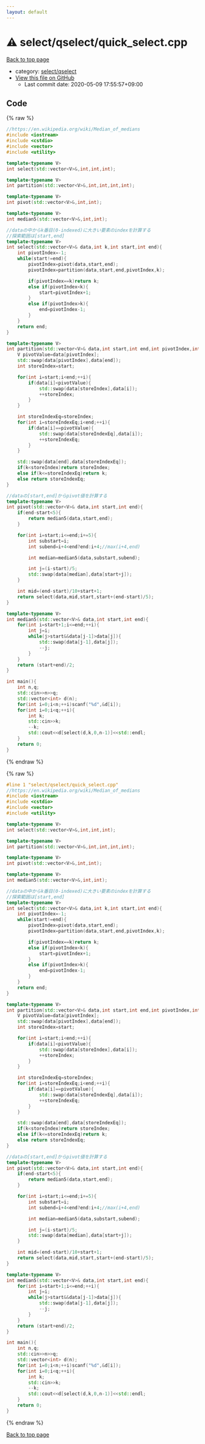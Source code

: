 ```yaml
---
layout: default
---
```


<!-- mathjax config similar to math.stackexchange -->
<script type="text/javascript" async
  src="https://cdnjs.cloudflare.com/ajax/libs/mathjax/2.7.5/MathJax.js?config=TeX-MML-AM_CHTML">
</script>
<script type="text/x-mathjax-config">
  MathJax.Hub.Config({
    TeX: { equationNumbers: { autoNumber: "AMS" }},
    tex2jax: {
      inlineMath: [ ['$','$'] ],
      processEscapes: true
    },
    "HTML-CSS": { matchFontHeight: false },
    displayAlign: "left",
    displayIndent: "2em"
  });
</script>

<script type="text/javascript" src="https://cdnjs.cloudflare.com/ajax/libs/jquery/3.4.1/jquery.min.js"></script>
<script src="https://cdn.jsdelivr.net/npm/jquery-balloon-js@1.1.2/jquery.balloon.min.js" integrity="sha256-ZEYs9VrgAeNuPvs15E39OsyOJaIkXEEt10fzxJ20+2I=" crossorigin="anonymous"></script>
<script type="text/javascript" src="../../../assets/js/copy-button.js"></script>
<link rel="stylesheet" href="../../../assets/css/copy-button.css" />


# :warning: select/qselect/quick_select.cpp

<a href="../../../index.html">Back to top page</a>

* category: <a href="../../../index.html#c5b79bc804da25001450a7c95ae454d7">select/qselect</a>
* <a href="{{ site.github.repository_url }}/blob/master/select/qselect/quick_select.cpp">View this file on GitHub</a>
    - Last commit date: 2020-05-09 17:55:57+09:00




## Code

<a id="unbundled"></a>
{% raw %}
```cpp
//https://en.wikipedia.org/wiki/Median_of_medians
#include <iostream>
#include <cstdio>
#include <vector>
#include <utility>

template<typename V>
int select(std::vector<V>&,int,int,int);

template<typename V>
int partition(std::vector<V>&,int,int,int,int);

template<typename V>
int pivot(std::vector<V>&,int,int);

template<typename V>
int median5(std::vector<V>&,int,int);

//dataの中からk番目(0-indexed)に大きい要素のindexを計算する
//探索範囲は[start,end]
template<typename V>
int select(std::vector<V>& data,int k,int start,int end){
    int pivotIndex=-1;
    while(start!=end){
        pivotIndex=pivot(data,start,end);
        pivotIndex=partition(data,start,end,pivotIndex,k);

        if(pivotIndex==k)return k;
        else if(pivotIndex<k){
            start=pivotIndex+1;
        }
        else if(pivotIndex>k){
            end=pivotIndex-1;
        }
    }
    return end;
}

template<typename V>
int partition(std::vector<V>& data,int start,int end,int pivotIndex,int k){
    V pivotValue=data[pivotIndex];
    std::swap(data[pivotIndex],data[end]);
    int storeIndex=start;

    for(int i=start;i<end;++i){
        if(data[i]<pivotValue){
            std::swap(data[storeIndex],data[i]);
            ++storeIndex;
        }
    }

    int storeIndexEq=storeIndex;
    for(int i=storeIndexEq;i<end;++i){
        if(data[i]==pivotValue){
            std::swap(data[storeIndexEq],data[i]);
            ++storeIndexEq;
        }
    }

    std::swap(data[end],data[storeIndexEq]);
    if(k<storeIndex)return storeIndex;
    else if(k<=storeIndexEq)return k;
    else return storeIndexEq;
}

//dataの[start,end]からpivot値を計算する
template<typename V>
int pivot(std::vector<V>& data,int start,int end){
    if(end-start<5){
        return median5(data,start,end);
    }

    for(int i=start;i<=end;i+=5){
        int substart=i;
        int subend=i+4<end?end:i+4;//max(i+4,end)

        int median=median5(data,substart,subend);

        int j=(i-start)/5;
        std::swap(data[median],data[start+j]);
    }

    int mid=(end-start)/10+start+1;
    return select(data,mid,start,start+(end-start)/5);
}

template<typename V>
int median5(std::vector<V>& data,int start,int end){
    for(int i=start+1;i<=end;++i){
        int j=i;
        while(j>start&&data[j-1]>data[j]){
            std::swap(data[j-1],data[j]);
            --j;
        }
    }
    return (start+end)/2;
}

int main(){
    int n,q;
    std::cin>>n>>q;
    std::vector<int> d(n);
    for(int i=0;i<n;++i)scanf("%d",&d[i]);
    for(int i=0;i<q;++i){
        int k;
        std::cin>>k;
        --k;
        std::cout<<d[select(d,k,0,n-1)]<<std::endl;
    }
    return 0;
}
```
{% endraw %}

<a id="bundled"></a>
{% raw %}
```cpp
#line 1 "select/qselect/quick_select.cpp"
//https://en.wikipedia.org/wiki/Median_of_medians
#include <iostream>
#include <cstdio>
#include <vector>
#include <utility>

template<typename V>
int select(std::vector<V>&,int,int,int);

template<typename V>
int partition(std::vector<V>&,int,int,int,int);

template<typename V>
int pivot(std::vector<V>&,int,int);

template<typename V>
int median5(std::vector<V>&,int,int);

//dataの中からk番目(0-indexed)に大きい要素のindexを計算する
//探索範囲は[start,end]
template<typename V>
int select(std::vector<V>& data,int k,int start,int end){
    int pivotIndex=-1;
    while(start!=end){
        pivotIndex=pivot(data,start,end);
        pivotIndex=partition(data,start,end,pivotIndex,k);

        if(pivotIndex==k)return k;
        else if(pivotIndex<k){
            start=pivotIndex+1;
        }
        else if(pivotIndex>k){
            end=pivotIndex-1;
        }
    }
    return end;
}

template<typename V>
int partition(std::vector<V>& data,int start,int end,int pivotIndex,int k){
    V pivotValue=data[pivotIndex];
    std::swap(data[pivotIndex],data[end]);
    int storeIndex=start;

    for(int i=start;i<end;++i){
        if(data[i]<pivotValue){
            std::swap(data[storeIndex],data[i]);
            ++storeIndex;
        }
    }

    int storeIndexEq=storeIndex;
    for(int i=storeIndexEq;i<end;++i){
        if(data[i]==pivotValue){
            std::swap(data[storeIndexEq],data[i]);
            ++storeIndexEq;
        }
    }

    std::swap(data[end],data[storeIndexEq]);
    if(k<storeIndex)return storeIndex;
    else if(k<=storeIndexEq)return k;
    else return storeIndexEq;
}

//dataの[start,end]からpivot値を計算する
template<typename V>
int pivot(std::vector<V>& data,int start,int end){
    if(end-start<5){
        return median5(data,start,end);
    }

    for(int i=start;i<=end;i+=5){
        int substart=i;
        int subend=i+4<end?end:i+4;//max(i+4,end)

        int median=median5(data,substart,subend);

        int j=(i-start)/5;
        std::swap(data[median],data[start+j]);
    }

    int mid=(end-start)/10+start+1;
    return select(data,mid,start,start+(end-start)/5);
}

template<typename V>
int median5(std::vector<V>& data,int start,int end){
    for(int i=start+1;i<=end;++i){
        int j=i;
        while(j>start&&data[j-1]>data[j]){
            std::swap(data[j-1],data[j]);
            --j;
        }
    }
    return (start+end)/2;
}

int main(){
    int n,q;
    std::cin>>n>>q;
    std::vector<int> d(n);
    for(int i=0;i<n;++i)scanf("%d",&d[i]);
    for(int i=0;i<q;++i){
        int k;
        std::cin>>k;
        --k;
        std::cout<<d[select(d,k,0,n-1)]<<std::endl;
    }
    return 0;
}

```
{% endraw %}

<a href="../../../index.html">Back to top page</a>


